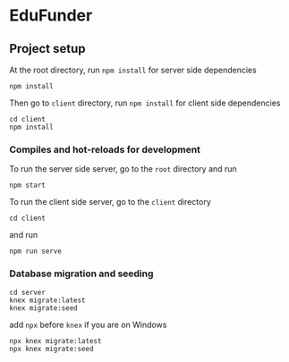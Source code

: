 # EduFunder

## Project setup
At the root directory, run `npm install` for server side dependencies
```
npm install
```
Then go to `client` directory, run `npm install` for client side dependencies
```
cd client
npm install
```

### Compiles and hot-reloads for development
To run the server side server, go to the `root` directory and run 
```
npm start
```
To run the client side server, go to the `client` directory
```
cd client
```
and run 
```
npm run serve
```

### Database migration and seeding
```
cd server
knex migrate:latest
knex migrate:seed
```
add `npx` before `knex` if you are on Windows
```
npx knex migrate:latest
npx knex migrate:seed
```
